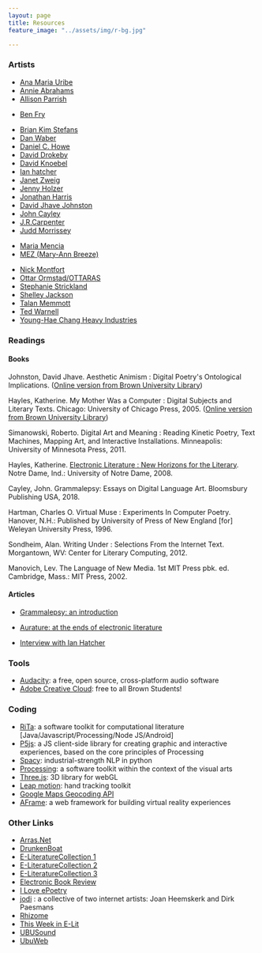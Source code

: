 ```yaml
---
layout: page
title: Resources
feature_image: "../assets/img/r-bg.jpg"

---
```


### Artists
<!-- * [Alan Sondheim] -->
<!-- * [Alessandro Capozzo](http://www.abstract-codex.net/bio.html)  Media Artist-->
* [Ana Maria Uribe](http://www.vispo.com/uribe/)
* [Annie Abrahams](http://www.bram.org/)
* [Allison Parrish](http://www.decontextualize.com/)
<!-- * Aya Karpinska -->
* [Ben Fry](http://benfry.com/)
<!-- * [Bill Seaman](http://billseaman.com/) -->
* [Brian Kim Stefans](https://arras.net/arras/)
* [Dan Waber](http://logolalia.com/)
* [Daniel C. Howe](http://rednoise.org/dhowe)
* [David Drokeby](http://www.davidrokeby.com/)
* [David Knoebel](http://home.ptd.net/~clkpoet/)
* [Ian hatcher](https://rednoise.org/wdm/index.php?n=Main.Artists)
* [Janet Zweig](http://www.janetzweig.com/)
* [Jenny Holzer](http://projects.jennyholzer.com/)
* [Jonathan Harris](http://number27.org/)
* [David Jhave Johnston](http://glia.ca/)
* [John Cayley](http://programmatology.shadoof.net/index.php)
* [J.R.Carpenter](http://luckysoap.com/)
* [Judd Morrissey](http://www.judisdaid.org/)
<!-- * [Laura Zaylea](https://laurazaylea.com/) -->
* [Maria Mencia](http://www.mariamencia.com/)
* [MEZ (Mary-Ann Breeze)](https://anthology.rhizome.org/mez-breeze)
<!-- * [Miguel Azguime](https://www.misomusic.com/index.php?option=com_content&view=article&id=284&Itemid=444&lang=en) -->
* [Nick Montfort](http://nickm.com/)
* [Ottar Ormstad/OTTARAS](http://yellowpoetry.com/)
* [Stephanie Strickland](http://www.stephaniestrickland.com/)
* [Shelley Jackson](http://www.ineradicablestain.com/)
* [Talan Memmott](http://talanmemmott.info)
* [Ted Warnell](https://warnell.com/)
* [Young-Hae Chang Heavy Industries](http://yhchang.com/)


### Readings
#### Books

Johnston, David Jhave. Aesthetic Animism : Digital Poetry's Ontological Implications. ([Online version from Brown University Library](https://search.library.brown.edu/catalog/b7954130))

Hayles, Katherine. My Mother Was a Computer : Digital Subjects and Literary Texts. Chicago: University of Chicago Press, 2005. ([Online version from Brown University Library](https://search.library.brown.edu/catalog/b7226281))

Simanowski, Roberto. Digital Art and Meaning : Reading Kinetic Poetry, Text Machines, Mapping Art, and Interactive Installations. Minneapolis: University of Minnesota Press, 2011.

Hayles, Katherine. [Electronic Literature : New Horizons for the Literary](https://eliterature.org/pad/elp.html). Notre Dame, Ind.: University of Notre Dame, 2008.

Cayley, John. Grammalepsy: Essays on Digital Language Art. Bloomsbury Publishing USA, 2018.

Hartman, Charles O. Virtual Muse : Experiments In Computer Poetry. Hanover, N.H.: Published by University of Press of New England [for] Weleyan University Press, 1996.

Sondheim, Alan. Writing Under : Selections From the Internet Text. Morgantown, WV: Center for Literary Computing, 2012.

Manovich, Lev. The Language of New Media. 1st MIT Press pbk. ed. Cambridge, Mass.: MIT Press, 2002.

#### Articles
* [Grammalepsy: an introduction](http://electronicbookreview.com/essay/grammalepsy-an-introduction/)

* [Aurature: at the ends of electronic literature](http://electronicbookreview.com/essay/aurature-at-the-ends-of-electronic-literature/)

* [Interview with Ian Hatcher](http://www.raintaxi.com/multiplicity-an-interview-with-ian-hatcher/)

<!-- http://electronicbookreview.com/essay/the-code-is-not-the-text-unless-it-is-the-text/
http://www.ubu.com/papers/kostelanetz.html
http://www.dichtung-digital.org/2006/01/Raley/index.htm
http://actascenica.teak.fi/huopaniemi-otso/ -->


### Tools

* [Audacity](https://www.audacityteam.org/): a free, open source, cross-platform audio software
* [Adobe Creative Cloud](https://www.brown.edu/information-technology/software/catalog/adobe-creative-cloud-desktop-application): free to all Brown Students!

### Coding
* [RiTa](http://www.rednoise.org/rita/): a software toolkit for computational literature [Java/Javascript/Processing/Node JS/Android]
* [P5js](https://p5js.org/): a JS client-side library for creating graphic and interactive experiences, based on the core principles of Processing
* [Spacy](https://spacy.io/): industrial-strength NLP in python
* [Processing](http://processing.org/): a software toolkit within the context of the visual arts
* [Three.js](https://threejs.org/): 3D library for webGL
* [Leap motion](https://www.leapmotion.com/): hand tracking toolkit
* [Google Maps Geocoding API](https://developers.google.com/maps/documentation/geocoding/intro)
* [AFrame](https://aframe.io/): a web framework for building virtual reality experiences

### Other Links
* [Arras.Net](http://www.arras.net)
* [DrunkenBoat](http://www.drunkenboat.com/)
* [E-LiteratureCollection 1](http://collection.eliterature.org/1/)
* [E-LiteratureCollection 2](http://collection.eliterature.org/2/)
* [E-LiteratureCollection 3](http://collection.eliterature.org/3/)
* [Electronic Book Review](http://www.electronicbookreview.com/)
* [I Love ePoetry](http://iloveepoetry.com/)
* [jodi](jodi.org) :  a collective of two internet artists: Joan Heemskerk and Dirk Paesmans
* [Rhizome](http://rhizome.org/)
* [This Week in E-Lit](https://paper.li/eliterature#/)
* [UBUSound](http://www.ubu.com/sound/index.html)
* [UbuWeb](http://www.ubu.com/)

<!-- ElectronicPoetryCenter
EastgateSystems
CODeDoc
ContinentalReview

Post-Digital
GrandTextAuto
KellyWritersHouse
MachineSeries
NewRiverJournal
NT2
PENNsound
PoemsThatGo
RadioRadio
RunMe.org
SpringGun
Turbulence
WhitneyARTPORT-->

<!--
mesostic poem generator
http://mesostics.sas.upenn.edu/
 -->
